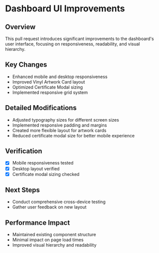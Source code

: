# Dashboard UI Improvements

## Overview
This pull request introduces significant improvements to the dashboard's user interface, focusing on responsiveness, readability, and visual hierarchy.

## Key Changes
- Enhanced mobile and desktop responsiveness
- Improved Vinyl Artwork Card layout
- Optimized Certificate Modal sizing
- Implemented responsive grid system

## Detailed Modifications
- Adjusted typography sizes for different screen sizes
- Implemented responsive padding and margins
- Created more flexible layout for artwork cards
- Reduced certificate modal size for better mobile experience

## Verification
- [x] Mobile responsiveness tested
- [x] Desktop layout verified
- [x] Certificate modal sizing checked

## Next Steps
- Conduct comprehensive cross-device testing
- Gather user feedback on new layout

## Performance Impact
- Maintained existing component structure
- Minimal impact on page load times
- Improved visual hierarchy and readability
